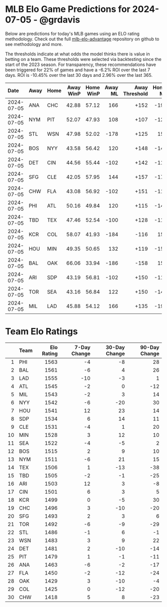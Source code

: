 # MLB Elo Game Predictions for 2024-07-05 - @grdavis
Below are predictions for today's MLB games using an ELO rating methodology. Check out the full [mlb-elo-advantage](https://github.com/grdavis/mlb-elo-advantage) repository on github to see methodology and more.

The thresholds indicate at what odds the model thinks there is value in betting on a team. These thresholds were selected via backtesting since the start of the 2023 season. For transparency, these recommendations have been triggered for 22% of games and have a -6.2% ROI over the last 7 days. ROI is -10.45% over the last 30 days and 2.96% over the last 365.

| Date       | Away   | Home   |   Away WinP |   Home WinP |   Away ML |   Away Threshold |   Home ML |   Home Threshold |
|:-----------|:-------|:-------|------------:|------------:|----------:|-----------------:|----------:|-----------------:|
| 2024-07-05 | ANA    | CHC    |       42.88 |       57.12 |       166 |             +152 |      -198 |             -112 |
| 2024-07-05 | NYM    | PIT    |       52.07 |       47.93 |       108 |             +107 |      -126 |             +125 |
| 2024-07-05 | STL    | WSN    |       47.98 |       52.02 |      -178 |             +125 |       150 |             +108 |
| 2024-07-05 | BOS    | NYY    |       43.58 |       56.42 |       120 |             +148 |      -142 |             -109 |
| 2024-07-05 | DET    | CIN    |       44.56 |       55.44 |      -102 |             +142 |      -116 |             -105 |
| 2024-07-05 | SFG    | CLE    |       42.05 |       57.95 |       144 |             +157 |      -172 |             -116 |
| 2024-07-05 | CHW    | FLA    |       43.08 |       56.92 |      -102 |             +151 |      -116 |             -111 |
| 2024-07-05 | PHI    | ATL    |       50.16 |       49.84 |       120 |             +115 |      -142 |             +117 |
| 2024-07-05 | TBD    | TEX    |       47.46 |       52.54 |      -100 |             +128 |      -118 |             +106 |
| 2024-07-05 | KCR    | COL    |       58.07 |       41.93 |      -184 |             -116 |       154 |             +158 |
| 2024-07-05 | HOU    | MIN    |       49.35 |       50.65 |       132 |             +119 |      -156 |             +113 |
| 2024-07-05 | BAL    | OAK    |       66.06 |       33.94 |      -186 |             -158 |       156 |             +218 |
| 2024-07-05 | ARI    | SDP    |       43.19 |       56.81 |      -102 |             +150 |      -116 |             -111 |
| 2024-07-05 | TOR    | SEA    |       43.16 |       56.84 |       122 |             +150 |      -144 |             -111 |
| 2024-07-05 | MIL    | LAD    |       45.88 |       54.12 |       166 |             +135 |      -198 |             -100 |

# Team Elo Ratings
|    | Team   |   Elo Rating |   7-Day Change |   30-Day Change |   90-Day Change |
|---:|:-------|-------------:|---------------:|----------------:|----------------:|
|  1 | PHI    |         1563 |             -4 |              -8 |              28 |
|  2 | BAL    |         1561 |             -6 |               4 |              26 |
|  3 | LAD    |         1555 |            -10 |              -3 |               1 |
|  4 | ATL    |         1545 |             -2 |               0 |             -12 |
|  5 | MIL    |         1543 |             -2 |               3 |              14 |
|  6 | NYY    |         1542 |             -6 |             -20 |              30 |
|  7 | HOU    |         1541 |             12 |              23 |              14 |
|  8 | SDP    |         1534 |              6 |              14 |              11 |
|  9 | CLE    |         1531 |             -4 |               1 |              20 |
| 10 | MIN    |         1528 |              3 |              12 |              10 |
| 11 | SEA    |         1522 |             -4 |              -5 |               2 |
| 12 | BOS    |         1515 |              2 |               9 |              10 |
| 13 | NYM    |         1511 |             -6 |              21 |              15 |
| 14 | TEX    |         1506 |              1 |             -13 |             -38 |
| 15 | TBD    |         1505 |             -2 |              -1 |             -25 |
| 16 | ARI    |         1503 |             12 |               3 |              -8 |
| 17 | CIN    |         1501 |              6 |               3 |               5 |
| 18 | KCR    |         1499 |              0 |              -5 |              30 |
| 19 | CHC    |         1496 |              3 |             -10 |             -20 |
| 20 | SFG    |         1493 |              2 |               3 |               6 |
| 21 | TOR    |         1492 |             -6 |              -9 |             -29 |
| 22 | STL    |         1486 |             -1 |               6 |              -1 |
| 23 | WSN    |         1483 |              3 |               9 |              22 |
| 24 | DET    |         1481 |              2 |             -10 |             -14 |
| 25 | PIT    |         1479 |              1 |              -1 |             -11 |
| 26 | ANA    |         1463 |             -6 |              -2 |             -17 |
| 27 | FLA    |         1450 |             -2 |             -12 |             -24 |
| 28 | OAK    |         1429 |              3 |             -10 |              -4 |
| 29 | COL    |         1425 |              0 |             -12 |             -20 |
| 30 | CHW    |         1418 |              5 |               8 |             -23 |